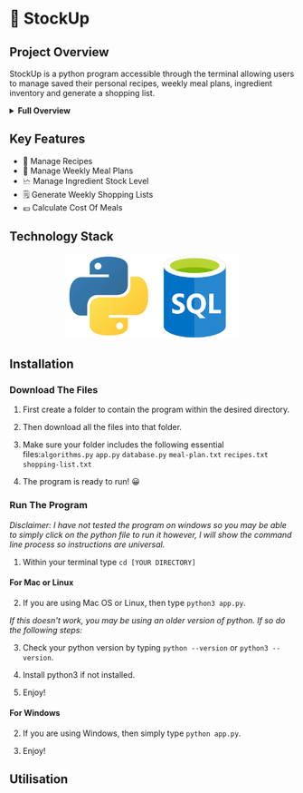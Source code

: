 # 🍲 StockUp

## Project Overview
StockUp is a python program accessible through the terminal allowing users to manage saved their personal recipes, weekly meal plans, ingredient inventory and generate a shopping list.
<details>
<summary><b>Full Overview</b></summary>
StockUp provides an efficient and easy way for users to minimize waste when cooking meals and buying ingredients for said meals. The program has multiple features: 
<br></br>
<ol>
<li>
StockUp can convert the text content of both the meal-plan.txt file and recipes.txt file into dictionaries, as long as the text files follow a set of rules listed in the How to Use section below.
</li>
<li>
StockUp can add these dictionaries to a relational database.
</li>
<li>
Users can alter the data of this relational database as well as the recipes text file within the program, (meal plan text file has to be changed within the file itself).
</li>
<li>
Users can generate shopping lists for each week.
</li>
<li>
Users can add the PPU(Price per unit) of ingredients allowing for the price of each recipe/week to be calculated.
</li>
<li>
Users can have an infinite number of recipes/weeks.
</li>
</ol>
<br>
These features have been coded through a series of complex data structures and data manipulation using python and the extended module 'sqlite3'(a python module which allows for clear SQL queries to be executed within python). The algorithms.py file handles text file manipluation and inspection, whilst the database.py file handles database creation and manipulation through the use of the sqlite3 module. For a deeper explanation of the various functions within the python files, comments have been provided alongside the code.
</details>

## Key Features
- 🍲 Manage Recipes
- 📆 Manage Weekly Meal Plans
- 🗠 Manage Ingredient Stock Level
- 🗒️ Generate Weekly Shopping Lists
- 💷 Calculate Cost Of Meals

## Technology Stack

<p align="center">
    <img src="logo_python.png" alt="Python Logo" width="150"/>
    <img src="logo_sql.png" alt="SQL Logo" width="150"/>
</p>

## Installation

### Download The Files

1) First create a folder to contain the program within the desired directory.

2) Then download all the files into that folder.

3) Make sure your folder includes the following essential files:`algorithms.py` `app.py` `database.py` `meal-plan.txt` `recipes.txt` `shopping-list.txt`

4) The program is ready to run! 😀

### Run The Program

*Disclaimer: I have not tested the program on windows so you may be able to simply click on the python file to run it however, I will show the command line process so instructions are universal.*

1) Within your terminal type `cd [YOUR DIRECTORY]`

#### For Mac or Linux

2) If you are using Mac OS or Linux, then type `python3 app.py`.

*If this doesn't work, you may be using an older version of python. If so do the following steps:*

3) Check your python version by typing `python --version` or `python3 --version`.

4) Install python3 if not installed.

5) Enjoy!

#### For Windows

2) If you are using Windows, then simply type `python app.py`.

3) Enjoy!

## Utilisation